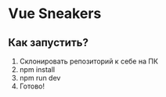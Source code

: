 # **Vue Sneakers**
## Как запустить?

1. Склонировать репозиторий к себе на ПК
2. npm install
3. npm run dev
4. Готово!

